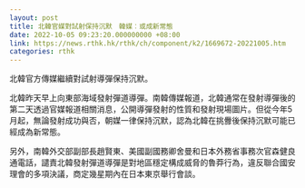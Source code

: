 ```yaml
---
layout: post
title: 北韓官媒對試射保持沉默　韓媒︰或成新常態
date: 2022-10-05 09:23:20.000000000 +08:00
link: https://news.rthk.hk/rthk/ch/component/k2/1669672-20221005.htm
categories: rthk
---
```


北韓官方傳媒繼續對試射導彈保持沉默。

北韓昨天早上向東部海域發射彈道導彈。南韓傳媒報道，北韓通常在發射導彈後的第二天透過官媒報道相關消息，公開導彈發射的性質和發射現場圖片。但從今年5月起，無論發射成功與否，朝媒一律保持沉默，認為北韓在挑釁後保持沉默可能已經成為新常態。

另外，南韓外交部副部長趙賢東、美國副國務卿舍曼和日本外務省事務次官森健良通電話，譴責北韓發射彈道導彈是對地區穩定構成威脅的魯莽行為，違反聯合國安理會的多項決議，商定幾星期內在日本東京舉行會談。
